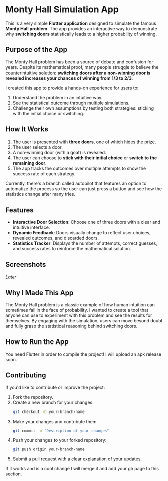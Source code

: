 # Monty Hall Simulation App

This is a very simple **Flutter application** designed to simulate the famous **Monty Hall problem**. The app provides an interactive way to demonstrate why **switching doors** statistically leads to a higher probability of winning.

## Purpose of the App

The Monty Hall problem has been a source of debate and confusion for years. Despite its mathematical proof, many people struggle to believe the counterintuitive solution: **switching doors after a non-winning door is revealed increases your chances of winning from 1/3 to 2/3**.

I created this app to provide a hands-on experience for users to:
1. Understand the problem in an intuitive way.
2. See the statistical outcome through multiple simulations.
3. Challenge their own assumptions by testing both strategies: sticking with the initial choice or switching.

## How It Works

1. The user is presented with **three doors**, one of which hides the prize.
2. The user selects a door.
3. A non-winning door (with a goat) is revealed.
4. The user can choose to **stick with their initial choice** or **switch to the remaining door**.
5. The app tracks the outcomes over multiple attempts to show the success rate of each strategy.

Currently, there's a branch called autopilot that features an option to automatize the process so the user can just press a button and see how the statistics change after many tries.

## Features

- **Interactive Door Selection**: Choose one of three doors with a clear and intuitive interface.
- **Dynamic Feedback**: Doors visually change to reflect user choices, revealed outcomes, and discarded doors.
- **Statistics Tracker**: Displays the number of attempts, correct guesses, and success rates to reinforce the mathematical solution.

## Screenshots

_Later_

## Why I Made This App

The Monty Hall problem is a classic example of how human intuition can sometimes fail in the face of probability. I wanted to create a tool that anyone can use to experiment with this problem and see the results for themselves. By engaging with the simulation, users can move beyond doubt and fully grasp the statistical reasoning behind switching doors.

## How to Run the App

You need Flutter in order to compile the project! 
I will upload an apk release soon.

## Contributing

If you'd like to contribute or improve the project:

1. Fork the repository.
2. Create a new branch for your changes:
   ```bash
   git checkout -b your-branch-name
3. Make your changes and contribute them
   ```bash
   git commit -m "Description of your changes"
4. Push your changes to your forked repository:
   ```bash
   git push origin your-branch-name
5. Submit a pull request with a clear explanation of your updates.

If it works and is a cool change I will merge it and add your gh page to this section.